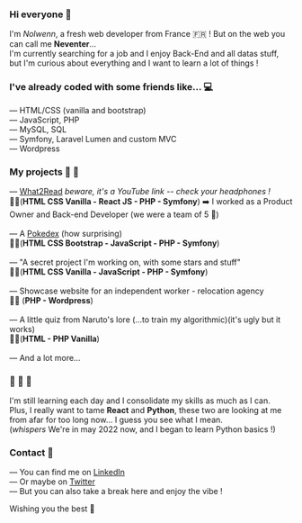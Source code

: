 ### Hi everyone 👋

I'm *Nolwenn*, a fresh web developer from France 🇫🇷 ! But on the web you can call me **Neventer**…<br>
I'm currently searching for a job and I enjoy Back-End and all datas stuff, but I'm curious about everything and I want to learn a lot of things !

### I've already coded with some friends like… 💻

— HTML/CSS (vanilla and bootstrap)<br>
— JavaScript, PHP<br>
— MySQL, SQL<br>
— Symfony, Laravel Lumen and custom MVC<br>
— Wordpress<br>

### My projects 🚧 🔨

— [What2Read](https://youtu.be/yzJMK9HX1Eo?t=2491) *beware, it's a YouTube link -- check your headphones !* <br>
🔨🔨(**HTML CSS Vanilla - React JS - PHP - Symfony**) ➡️ I worked as a Product Owner and Back-end Developer (we were a team of 5 :muscle:)<br><br>
— A [Pokedex](https://github.com/nolwenn-br/pokedex-overview) (how surprising)<br>
🔨🔨(**HTML CSS Bootstrap - JavaScript - PHP - Symfony**)<br><br>
— "A secret project I'm working on, with some stars and stuff" <br>
🔨🚧(**HTML CSS Vanilla - JavaScript - PHP - Symfony**)<br><br>
— Showcase website for an independent worker - relocation agency <br>
🔨🚧 (**PHP - Wordpress**)<br><br>
— A little quiz from Naruto's lore (...to train my algorithmic)(it's ugly but it works) <br>
🔨🔨(**HTML - PHP Vanilla**)<br><br>
— And a lot more…<br>

### 🌱 🌱 🌱

I'm still learning each day and I consolidate my skills as much as I can.<br>
Plus, I really want to tame **React** and **Python**, these two are looking at me from afar for too long now… I guess you see what I mean.<br>
(*whispers* We're in may 2022 now, and I began to learn Python basics !)

### Contact 📨

— You can find me on [LinkedIn](https://www.linkedin.com/in/nolwenn-bourreau-26b144172)<br>
— Or maybe on [Twitter](https://twitter.com/NeventerCode)<br>
— But you can also take a break here and enjoy the vibe !<br>

Wishing you the best 🚀
